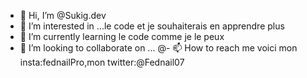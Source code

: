 - 👋 Hi, I’m @Sukig.dev
- 👀 I’m interested in ...le code  et je souhaiterais en apprendre  plus
- 🌱 I’m currently learning  le code comme je le peux
- 💞️ I’m looking to collaborate on ...
@- 📫 How to reach me  voici mon  insta:fednailPro,mon twitter:@Fednail07

<!---
lfednail/lfednail is a ✨ special ✨ repository because its `README.md` (this file) appears on your GitHub profile.
You can click the Preview link to take a look at your changes.
--->
